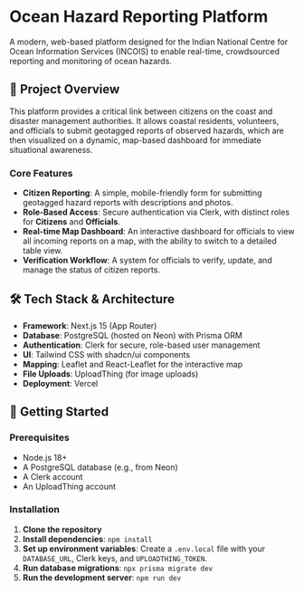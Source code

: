# Ocean Hazard Reporting Platform

A modern, web-based platform designed for the Indian National Centre for Ocean Information Services (INCOIS) to enable real-time, crowdsourced reporting and monitoring of ocean hazards.

## 🌊 Project Overview

This platform provides a critical link between citizens on the coast and disaster management authorities. It allows coastal residents, volunteers, and officials to submit geotagged reports of observed hazards, which are then visualized on a dynamic, map-based dashboard for immediate situational awareness.

### Core Features

-   **Citizen Reporting**: A simple, mobile-friendly form for submitting geotagged hazard reports with descriptions and photos.
-   **Role-Based Access**: Secure authentication via Clerk, with distinct roles for **Citizens** and **Officials**.
-   **Real-time Map Dashboard**: An interactive dashboard for officials to view all incoming reports on a map, with the ability to switch to a detailed table view.
-   **Verification Workflow**: A system for officials to verify, update, and manage the status of citizen reports.

## 🛠️ Tech Stack & Architecture

-   **Framework**: Next.js 15 (App Router)
-   **Database**: PostgreSQL (hosted on Neon) with Prisma ORM
-   **Authentication**: Clerk for secure, role-based user management
-   **UI**: Tailwind CSS with shadcn/ui components
-   **Mapping**: Leaflet and React-Leaflet for the interactive map
-   **File Uploads**: UploadThing (for image uploads)
-   **Deployment**: Vercel

## 🚀 Getting Started

### Prerequisites

-   Node.js 18+
-   A PostgreSQL database (e.g., from Neon)
-   A Clerk account
-   An UploadThing account

### Installation

1.  **Clone the repository**
2.  **Install dependencies**: `npm install`
3.  **Set up environment variables**: Create a `.env.local` file with your `DATABASE_URL`, Clerk keys, and `UPLOADTHING_TOKEN`.
4.  **Run database migrations**: `npx prisma migrate dev`
5.  **Run the development server**: `npm run dev`